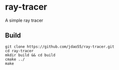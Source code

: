 # ray-tracer
A simple ray tracer

## Build
```
git clone https://github.com/jdao55/ray-tracer.git
cd ray-tracer
mkdir build && cd build
cmake ../
make
```
